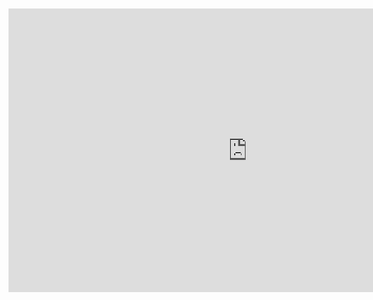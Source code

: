 <br>
<br>

<iframe src="https://docs.google.com/presentation/d/e/2PACX-1vR9yd9bWqhHW-NfV67iNe3YAFGRpTdJw9bqN7YY-Lx-AXiPiRzlmsybIZ5iIzWpo_0XNA2IJbTk1w_-/embed?start=false&loop=false&delayms=3000" frameborder="0" width="960" height="569" allowfullscreen="true" mozallowfullscreen="true" webkitallowfullscreen="true"></iframe>